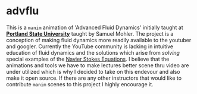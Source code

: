 # advflu

  This is a `manim` animation of 'Advanced Fluid Dynamics' initially taught at [**Portland State University**](https://www.pdx.edu/) taught by Samuel Mohler. 
The project is a conception of making fluid dynamics more readily available to the youtuber and googler. 
Currently the YouTube community is lacking in intuitive education of fluid dynamics and the solutions which arise from *solving* special examples of the [Navier Stokes Equations](https://en.wikipedia.org/wiki/Navier%E2%80%93Stokes_equations).
I believe that the animations and tools we have to make lectures better scene thru video are under utilized which is why I decided to take on this endevour and also make it open source.
If there are any other instructors that would like to contribute `manim` scenes to this project I highly encourage it. 
